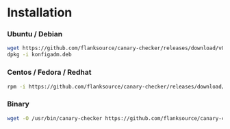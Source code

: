 # Installation

### Ubuntu / Debian

```bash
wget https://github.com/flanksource/canary-checker/releases/download/v0.1.0/canary-checker.deb
dpkg -i konfigadm.deb
```

### Centos / Fedora / Redhat

```bash
rpm -i https://github.com/flanksource/canary-checker/releases/download/v0.1.0/canary-checker.rpm
```

### Binary

```bash
wget -O /usr/bin/canary-checker https://github.com/flanksource/canary-checker/releases/download/v0.1.0/canary-checker && chmod +x /usr/bin/canary-checker
```
